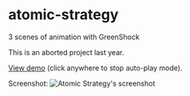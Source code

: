 # atomic-strategy
3 scenes of animation with GreenShock

This is an aborted project last year.

[View demo](http://ndaidong.github.io/atomic-strategy/) (click anywhere to stop auto-play mode).

Screenshot:
![Atomic Strategy's screenshot](http://i.imgur.com/LNDCI1C.png)
